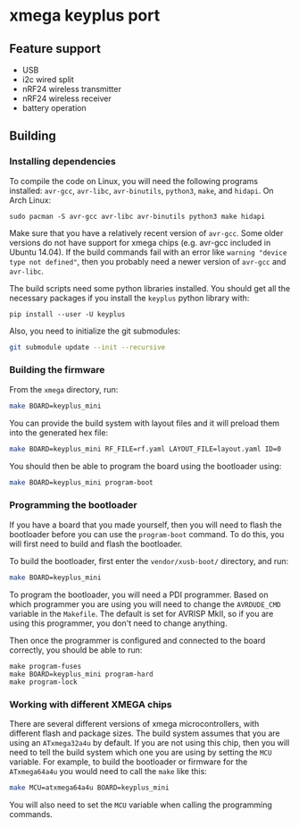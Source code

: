 # xmega keyplus port

## Feature support

* USB
* i2c wired split
* nRF24 wireless transmitter
* nRF24 wireless receiver
* battery operation

## Building
### Installing dependencies

To compile the code on Linux, you will need the following programs installed:
`avr-gcc`, `avr-libc`, `avr-binutils`, `python3`, `make`, and `hidapi`. On Arch
Linux:

```
sudo pacman -S avr-gcc avr-libc avr-binutils python3 make hidapi
```

Make sure that you have a relatively recent version of
`avr-gcc`. Some older versions do not have support for xmega chips (e.g. avr-gcc
included in Ubuntu 14.04). If the build commands fail with an error like
`warning "device type not defined"`, then you probably need a newer version
of `avr-gcc` and `avr-libc`.

The build scripts need some python libraries installed. You should get
all the necessary packages if you install the `keyplus` python library with:

```
pip install --user -U keyplus
```

Also, you need to initialize the git submodules:

```bash
git submodule update --init --recursive
```

### Building the firmware

From the `xmega` directory, run:

```bash
make BOARD=keyplus_mini
```

You can provide the build system with layout files and it will preload them
into the generated hex file:

```bash
make BOARD=keyplus_mini RF_FILE=rf.yaml LAYOUT_FILE=layout.yaml ID=0
```

You should then be able to program the board using the bootloader using:

```bash
make BOARD=keyplus_mini program-boot
```

### Programming the bootloader

If you have a board that you made yourself, then you will need to flash the
bootloader before you can use the `program-boot` command. To do this, you will
first need to build and flash the bootloader.

To build the bootloader, first enter the `vendor/xusb-boot/` directory, and
run:

```bash
make BOARD=keyplus_mini
```

To program the bootloader, you will need a PDI programmer. Based on which
programmer you are using you will need to change the `AVRDUDE_CMD` variable
in the `Makefile`. The default is set for AVRISP MkII, so if you are using
this programmer, you don't need to change anything.

Then once the programmer is configured and connected to the board correctly,
you should be able to run:
```
make program-fuses
make BOARD=keyplus_mini program-hard
make program-lock
```

### Working with different XMEGA chips

There are several different versions of xmega microcontrollers, with different
flash and package sizes. The build system assumes that you are using an
`ATxmega32a4u` by default. If you are not using this chip, then you will need
to tell the build system which one you are using by setting the `MCU` variable.
For example, to build the bootloader or firmware for the `ATxmega64a4u` you
would need to call the `make` like this:

```bash
make MCU=atxmega64a4u BOARD=keyplus_mini
```

You will also need to set the `MCU` variable when calling the programming commands.
